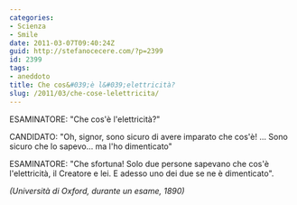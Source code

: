 ```yaml
---
categories:
- Scienza
- Smile
date: 2011-03-07T09:40:24Z
guid: http://stefanocecere.com/?p=2399
id: 2399
tags:
- aneddoto
title: Che cos&#039;è l&#039;elettricità?
slug: /2011/03/che-cose-lelettricita/
---
```


ESAMINATORE: "Che cos'è l'elettricità?"
  
CANDIDATO: "Oh, signor, sono sicuro di avere imparato che cos'è! … Sono sicuro che lo sapevo… ma l'ho dimenticato"
  
ESAMINATORE: "Che sfortuna! Solo due persone sapevano che cos'è l'elettricità, il Creatore e lei. E adesso uno dei due se ne è dimenticato".
  
_(Università di Oxford, durante un esame, 1890)_